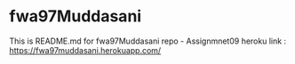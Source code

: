 # fwa97Muddasani

This is README.md for fwa97Muddasani repo - Assignmnet09
heroku link : https://fwa97muddasani.herokuapp.com/